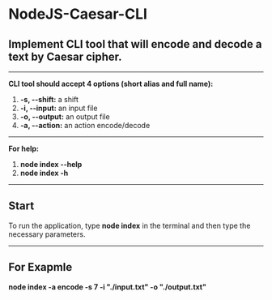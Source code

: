 # **NodeJS-Caesar-CLI**

## Implement CLI tool that will encode and decode a text by Caesar cipher.

-----

**CLI tool should accept 4 options (short alias and full name):**

1. **-s, --shift:** a shift
1. **-i, --input:** an input file
1. **-o, --output:** an output file
1. **-a, --action:** an action encode/decode

-----

**For help:**

1. **node index --help**
1. **node index -h**

-----
## **Start**
To run the application, type **node index** in the terminal and then type the necessary parameters.

-----
## **For Exapmle**
**node index -a encode -s 7 -i "./input.txt" -o "./output.txt"**
